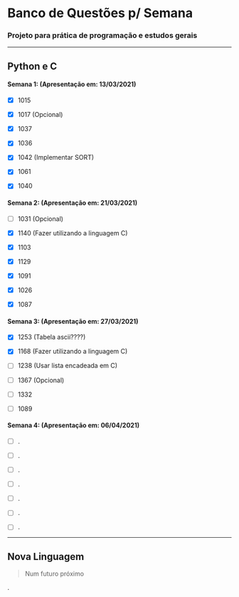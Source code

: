 # Banco de Questões p/ Semana

### Projeto para prática de programação e estudos gerais


---

## Python e C

#### Semana 1: (Apresentação em: 13/03/2021)

- [x] 1015

- [x] 1017 (Opcional)

- [x] 1037

- [x] 1036

- [x] 1042 (Implementar SORT)

- [x] 1061

- [x] 1040


#### Semana 2: (Apresentação em: 21/03/2021)


- [ ] 1031 (Opcional)

- [x] 1140 (Fazer utilizando a linguagem C)

- [x] 1103

- [x] 1129

- [x] 1091

- [x] 1026

- [x] 1087



#### Semana 3: (Apresentação em: 27/03/2021)

- [x] 1253 (Tabela ascii????)

- [x] 1168 (Fazer utilizando a linguagem C)

- [ ] 1238 (Usar lista encadeada em C)

- [ ] 1367 (Opcional)

- [ ] 1332

- [ ] 1089




#### Semana 4: (Apresentação em: 06/04/2021)

- [ ] .

- [ ] .

- [ ] .

- [ ] .

- [ ] .

- [ ] .

- [ ] .

---

## Nova Linguagem

> Num futuro próximo

.
